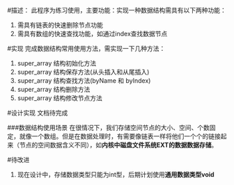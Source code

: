 #描述：
此程序为练习使用，主要功能：实现一种数据结构需具有以下两种功能：
>
1. 需具有链表的快速删除节点功能
2. 需具有数组的快速查找功能，如通过index查找数据节点 

#实现
完成数据结构常用使用方法，需实现一下几种方法：
>
1. super_array 结构初始化方法
2. super_array 结构保存方法(从头插入和从尾插入)
3. super_array 结构查找方法(byName 和 byIndex)
4. super_array 结构删除方法
5. super_array 结构修改节点方法

#设计实现
文档待完成

###数据结构使用场景
在很情况下，我们存储空间节点的大小、空间、个数固定，就像一个数组。但是在数据处理时，有需要像链表一样将他们一个个的链接起来（节点的空间数据含义不同），如**内核中磁盘文件系统EXT的数据数据存储**。

#待改进
1. 现在设计中，存储数据类型只能为int型，后期计划使用**通用数据类型void**
